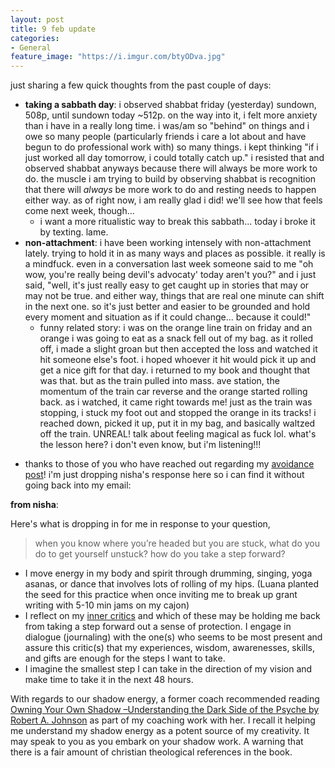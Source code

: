 ```yaml
---
layout: post
title: 9 feb update
categories:
- General
feature_image: "https://i.imgur.com/btyODva.jpg"
---
```


just sharing a few quick thoughts from the past couple of days:

* **taking a sabbath day**: i observed shabbat friday (yesterday) sundown, 508p, until sundown today ~512p. on the way into it, i felt more anxiety than i have in a really long time. i was/am so "behind" on things and i owe so many people (particularly friends i care a lot about and have begun to do professional work with) so many things. i kept thinking "if i just worked all day tomorrow, i could totally catch up." i resisted that and observed shabbat anyways because there will always be more work to do. the muscle i am trying to build by observing shabbat is recognition that there will *always* be more work to do and resting needs to happen either way. as of right now, i am really glad i did! we'll see how that feels come next week, though...
    * i want a more ritualistic way to break this sabbath... today i broke it by texting. lame. 
* **non-attachment**: i have been working intensely with non-attachment lately. trying to hold it in as many ways and places as possible. it really is a mindfuck. even in a conversation last week someone said to me "oh wow, you're really being devil's advocaty' today aren't you?" and i just said, "well, it's just really easy to get caught up in stories that may or may not be true. and either way, things that are real one minute can shift in the next one. so it's just better and easier to be grounded and hold every moment and situation as if it could change... because it could!"
    * funny related story: i was on the orange line train on friday and an orange i was going to eat as a snack fell out of my bag. as it rolled off, i made a slight groan but then accepted the loss and watched it hit someone else's foot. i hoped whoever it hit would pick it up and get a nice gift for that day. i returned to my book and thought that was that. but as the train pulled into mass. ave station, the momentum of the train car reverse and the orange started rolling back. as i watched, it came right towards me! just as the train was stopping, i stuck my foot out and stopped the orange in its tracks! i reached down, picked it up, put it in my bag, and basically waltzed off the train. UNREAL! talk about feeling magical as fuck lol. what's the lesson here? i don't even know, but i'm listening!!!
+ thanks to those of you who have reached out regarding my [avoidance post]()! i'm just dropping nisha's response here so i can find it without going back into my email:

**from nisha**:

Here's what is dropping in for me in response to your question,

> when you know where you’re headed but you are stuck, what do you do to get yourself unstuck? how do you take a step forward?

* I move energy in my body and spirit through drumming, singing, yoga asanas, or dance that involves lots of rolling of my hips. (Luana planted the seed for this practice when once inviting me to break up grant writing with 5-10 min jams on my cajon)
* I reflect on my [inner critics](https://docs.google.com/document/d/1E3iwHN7km--SFghvqBUZXlJ4HUcnN5LHdwycXpooYzo/edit?usp=sharing) and which of these may be holding me back from taking a step forward out a sense of protection. I engage in dialogue (journaling) with the one(s) who seems to be most present and assure this critic(s) that my experiences, wisdom, awarenesses, skills, and gifts are enough for the steps I want to take. 
* I imagine the smallest step I can take in the direction of my vision and make time to take it in the next 48 hours. 

With regards to our shadow energy, a former coach recommended reading [Owning Your Own Shadow –Understanding the Dark Side of the Psyche by Robert A. Johnson](https://www.amazon.com/Owning-Your-Own-Shadow-Understanding/dp/0062504223/ref=sr_1_1?hvadid=78408977302352&hvbmt=bp&hvdev=c&hvqmt=p&keywords=owning+your+own+shadow&qid=1549729720&s=gateway&sr=8-1&tag=mh0b-20) as part of my coaching work with her. I recall it helping me understand my shadow energy as a potent source of my creativity. It may speak to you as you embark on your shadow work. A warning that there is a fair amount of christian theological references in the book.
